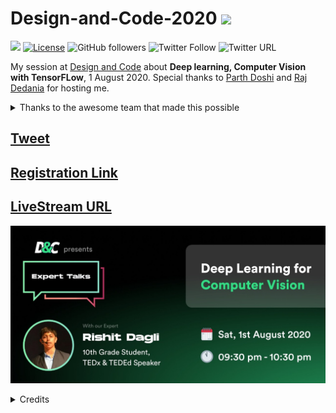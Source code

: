 # Design-and-Code-2020 <img src="https://pbs.twimg.com/profile_images/1103986739285237761/4jioEOB8_400x400.jpg" height=50>

[![](https://img.shields.io/badge/Rishit-Dagli-brightgreen.svg?colorB=00ff00)](https://www.rishit.tech)
[![License](https://img.shields.io/badge/License-Apache%202.0-blue.svg)](https://opensource.org/licenses/Apache-2.0)
![GitHub followers](https://img.shields.io/github/followers/Rishit-dagli?style=social)
![Twitter Follow](https://img.shields.io/twitter/follow/rishit_dagli?style=social)
![Twitter URL](https://img.shields.io/twitter/url?style=social&url=https%3A%2F%2Fgithub.com%2FRishit-dagli%2FDesign-and-Code-2020)

My session at [Design and Code](https://twitter.com/design_n_code) about **Deep learning, Computer Vision with TensorFLow**, 1 August 2020. Special thanks to 
[Parth Doshi](https://www.linkedin.com/in/parth-doshi-b68575192/) and [Raj Dedania](https://www.linkedin.com/in/dedaniaraj/) for hosting me.

<details>
  <summary>
Thanks to the awesome team that made this possible
    </summary>
  
  **Management**
  
*   [Parth Doshi](https://www.linkedin.com/in/parth-doshi-b68575192/)
*   [Raj Dedania](https://www.linkedin.com/in/dedaniaraj/)

**Marketing**

*   [Siddhant Sharma](https://www.linkedin.com/in/siddhant-sharma-24a399151/)
*   [Raj Dedania](https://www.linkedin.com/in/dedaniaraj/) 

**Speaker Hunt & Co-ordination**

*   [Jeetesh Singh](https://www.linkedin.com/in/jeetesh-singh-20091999/)
*   [Parth Doshi](https://www.linkedin.com/in/parth-doshi-b68575192/)
*   [Raju Potharaju](https://www.linkedin.com/in/rajupotharaju155/)

**Design Team**

*   [Raj Dedania](https://www.linkedin.com/in/dedaniaraj/)

**Supporting Team**

*   [Krunal Gediya](https://www.linkedin.com/in/krunal-gediya/)
*   [Raj Vaya](https://www.linkedin.com/in/vayaraj/)
*   [Abhijeet Nandvikar](https://www.linkedin.com/in/abhijeet-nandvikar-724b7818b/)
*   [Mohit Belokar](https://www.linkedin.com/in/mohitbelokar/)
*   [Nidhi Tiwari](https://www.linkedin.com/in/nidhi-tiwari-2778a0b6/)
*   [Akshay Agrawal](https://www.linkedin.com/in/axay/)
*   [Hriday Hegde](https://www.linkedin.com/in/hridayhegde/)
*   [Harshal Bhatia](https://www.linkedin.com/in/harshal-bhatia/)
*   [Aniruddh Kubal](https://www.linkedin.com/in/aniruddh-kubal-8081b2180/)
</details>

## [Tweet](https://twitter.com/design_n_code/status/1288506871494500353?s=20)

## [Registration Link](https://bit.ly/cv-with-tf)

## [LiveStream URL](https://www.youtube.com/watch?v=8c7i5_A9kxA)

![](images/d_and_c.jpeg)

<details>
  <summary>
    Credits
    </summary>
  The credits for this poster go to [Raj Dedania](https://www.linkedin.com/in/dedaniaraj/)
  </details>
